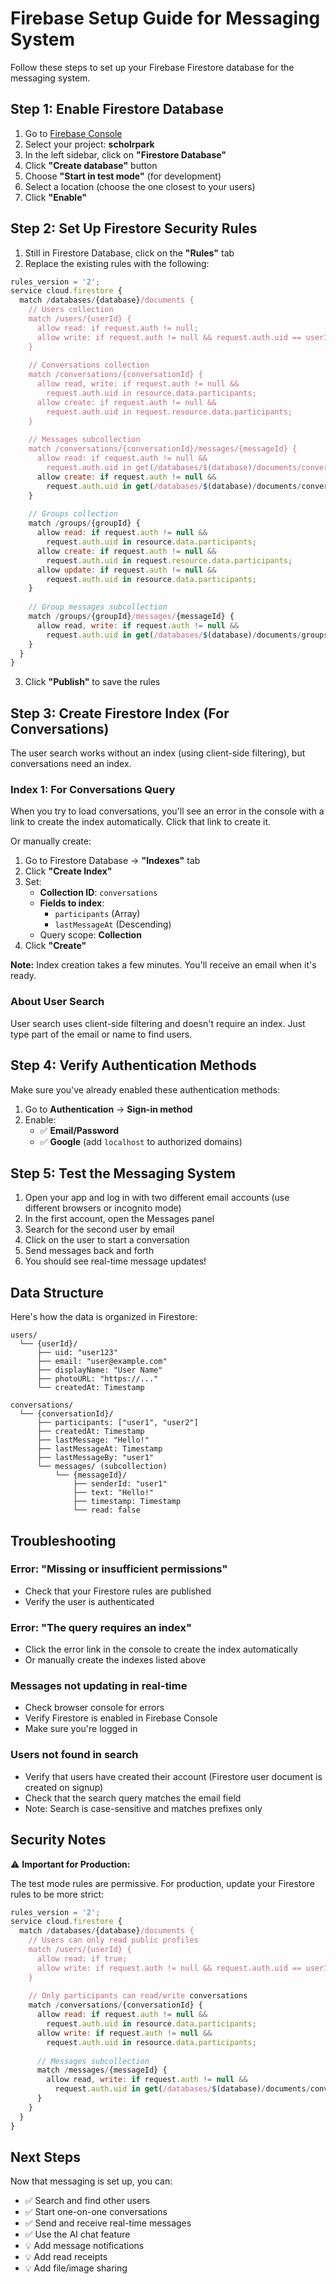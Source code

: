 # Firebase Setup Guide for Messaging System

Follow these steps to set up your Firebase Firestore database for the messaging system.

## Step 1: Enable Firestore Database

1. Go to [Firebase Console](https://console.firebase.google.com/)
2. Select your project: **scholrpark**
3. In the left sidebar, click on **"Firestore Database"**
4. Click **"Create database"** button
5. Choose **"Start in test mode"** (for development)
6. Select a location (choose the one closest to your users)
7. Click **"Enable"**

## Step 2: Set Up Firestore Security Rules

1. Still in Firestore Database, click on the **"Rules"** tab
2. Replace the existing rules with the following:

```javascript
rules_version = '2';
service cloud.firestore {
  match /databases/{database}/documents {
    // Users collection
    match /users/{userId} {
      allow read: if request.auth != null;
      allow write: if request.auth != null && request.auth.uid == userId;
    }
    
    // Conversations collection
    match /conversations/{conversationId} {
      allow read, write: if request.auth != null && 
        request.auth.uid in resource.data.participants;
      allow create: if request.auth != null && 
        request.auth.uid in request.resource.data.participants;
    }
    
    // Messages subcollection
    match /conversations/{conversationId}/messages/{messageId} {
      allow read: if request.auth != null && 
        request.auth.uid in get(/databases/$(database)/documents/conversations/$(conversationId)).data.participants;
      allow create: if request.auth != null && 
        request.auth.uid in get(/databases/$(database)/documents/conversations/$(conversationId)).data.participants;
    }
    
    // Groups collection
    match /groups/{groupId} {
      allow read: if request.auth != null && 
        request.auth.uid in resource.data.participants;
      allow create: if request.auth != null && 
        request.auth.uid in request.resource.data.participants;
      allow update: if request.auth != null && 
        request.auth.uid in resource.data.participants;
    }
    
    // Group messages subcollection
    match /groups/{groupId}/messages/{messageId} {
      allow read, write: if request.auth != null && 
        request.auth.uid in get(/databases/$(database)/documents/groups/$(groupId)).data.participants;
    }
  }
}
```

3. Click **"Publish"** to save the rules

## Step 3: Create Firestore Index (For Conversations)

The user search works without an index (using client-side filtering), but conversations need an index.

### Index 1: For Conversations Query
When you try to load conversations, you'll see an error in the console with a link to create the index automatically. Click that link to create it.

Or manually create:
1. Go to Firestore Database → **"Indexes"** tab
2. Click **"Create Index"**
3. Set:
   - **Collection ID**: `conversations`
   - **Fields to index**:
     - `participants` (Array)
     - `lastMessageAt` (Descending)
   - Query scope: **Collection**
4. Click **"Create"**

**Note:** Index creation takes a few minutes. You'll receive an email when it's ready.

### About User Search
User search uses client-side filtering and doesn't require an index. Just type part of the email or name to find users.

## Step 4: Verify Authentication Methods

Make sure you've already enabled these authentication methods:

1. Go to **Authentication** → **Sign-in method**
2. Enable:
   - ✅ **Email/Password**
   - ✅ **Google** (add `localhost` to authorized domains)

## Step 5: Test the Messaging System

1. Open your app and log in with two different email accounts (use different browsers or incognito mode)
2. In the first account, open the Messages panel
3. Search for the second user by email
4. Click on the user to start a conversation
5. Send messages back and forth
6. You should see real-time message updates!

## Data Structure

Here's how the data is organized in Firestore:

```
users/
  └── {userId}/
      ├── uid: "user123"
      ├── email: "user@example.com"
      ├── displayName: "User Name"
      ├── photoURL: "https://..."
      └── createdAt: Timestamp

conversations/
  └── {conversationId}/
      ├── participants: ["user1", "user2"]
      ├── createdAt: Timestamp
      ├── lastMessage: "Hello!"
      ├── lastMessageAt: Timestamp
      ├── lastMessageBy: "user1"
      └── messages/ (subcollection)
          └── {messageId}/
              ├── senderId: "user1"
              ├── text: "Hello!"
              ├── timestamp: Timestamp
              └── read: false
```

## Troubleshooting

### Error: "Missing or insufficient permissions"
- Check that your Firestore rules are published
- Verify the user is authenticated

### Error: "The query requires an index"
- Click the error link in the console to create the index automatically
- Or manually create the indexes listed above

### Messages not updating in real-time
- Check browser console for errors
- Verify Firestore is enabled in Firebase Console
- Make sure you're logged in

### Users not found in search
- Verify that users have created their account (Firestore user document is created on signup)
- Check that the search query matches the email field
- Note: Search is case-sensitive and matches prefixes only

## Security Notes

⚠️ **Important for Production:**

The test mode rules are permissive. For production, update your Firestore rules to be more strict:

```javascript
rules_version = '2';
service cloud.firestore {
  match /databases/{database}/documents {
    // Users can only read public profiles
    match /users/{userId} {
      allow read: if true;
      allow write: if request.auth != null && request.auth.uid == userId;
    }
    
    // Only participants can read/write conversations
    match /conversations/{conversationId} {
      allow read: if request.auth != null && 
        request.auth.uid in resource.data.participants;
      allow write: if request.auth != null && 
        request.auth.uid in resource.data.participants;
      
      // Messages subcollection
      match /messages/{messageId} {
        allow read, write: if request.auth != null && 
          request.auth.uid in get(/databases/$(database)/documents/conversations/$(conversationId)).data.participants;
      }
    }
  }
}
```

## Next Steps

Now that messaging is set up, you can:
- ✅ Search and find other users
- ✅ Start one-on-one conversations
- ✅ Send and receive real-time messages
- ✅ Use the AI chat feature
- 💡 Add message notifications
- 💡 Add read receipts
- 💡 Add file/image sharing

